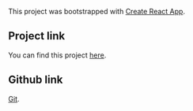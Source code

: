 This project was bootstrapped with [Create React App](https://github.com/facebook/create-react-app).

## Project link

You can find this project [here](https://github-user-stats.netlify.app/).

## Github link

[Git](https://github.com/gitexpert718/git-search/).

